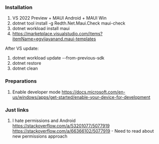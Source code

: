 ### Installation
1. VS 2022 Preview + MAUI Android + MAUI Win
2. dotnet tool install -g Redth.Net.Maui.Check
   maui-check
3. dotnet workload install maui
4. https://marketplace.visualstudio.com/items?itemName=egvijayanand.maui-templates

After VS update:
1. dotnet workload update --from-previous-sdk
2. dotnet restore
3. dotnet clean

### Preparations
1. Enable developer mode
	https://docs.microsoft.com/en-us/windows/apps/get-started/enable-your-device-for-development


### Just links
1. I hate permissions and Android
	https://stackoverflow.com/a/53201077/5077919
	https://stackoverflow.com/a/66366102/5077919 - Need to read about new permissions approach